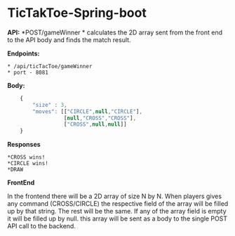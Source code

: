 # TicTakToe-Spring-boot

**API:** 
	*POST/gameWinner
	* calculates the 2D array sent from the front end to the API body and finds the match result. 
	
**Endpoints:**

	* /api/ticTacToe/gameWinner
	* port - 8081
	
**Body:**

```javascript
	{
	    "size" : 3,
	    "moves": [["CIRCLE",null,"CIRCLE"],
	              [null,"CROSS","CROSS"],
	              ["CROSS",null,null]]
	}
```

**Responses**
	
	*CROSS wins!
	*CIRCLE wins!
	*DRAW
	
**FrontEnd**

In the frontend there will be a 2D array of size N by N. When players gives any command (CROSS/CIRCLE)
the respective field of the array will be filled up by that string. The rest will be the same. If any of
the array field is empty it will be filled up by null. this array will be sent as a body to the single POST 
API call to the backend. 
	
	